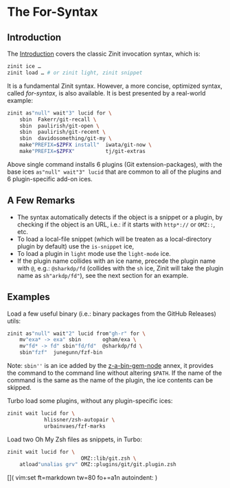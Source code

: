 # The For-Syntax

## Introduction

The [Introduction](../INTRODUCTION/) covers the classic Zinit invocation
syntax, which is:

```zsh
zinit ice …
zinit load … # or zinit light, zinit snippet
```

It is a fundamental Zinit syntax. However, a more concise, optimized syntax,
called *for-syntax*, is also available. It is best presented by a real-world
example:

```zsh
zinit as"null" wait"3" lucid for \
    sbin  Fakerr/git-recall \
    sbin  paulirish/git-open \
    sbin  paulirish/git-recent \
    sbin  davidosomething/git-my \
    make"PREFIX=$ZPFX install"  iwata/git-now \
    make"PREFIX=$ZPFX"          tj/git-extras
```

Above single command installs 6 plugins (Git extension-packages), with the base
ices `as"null" wait"3" lucid` that are common to all of the plugins and
6 plugin-specific add-on ices.

## A Few Remarks

* The syntax automatically detects if the object is a snippet or a plugin, by
  checking if the object is an URL, i.e.: if it starts with `http*://` or
  `OMZ::`, etc.
* To load a local-file snippet (which will be treaten as a local-directory
  plugin by default) use the `is-snippet` ice,
* To load a plugin in `light` mode use the `light-mode` ice.
* If the plugin name collides with an ice name, precede the plugin name with
  `@`, e.g.: `@sharkdp/fd` (collides with the `sh` ice, Zinit will take the
  plugin name as `sh"arkdp/fd"`), see the next section for an example.

## Examples

Load a few useful binary (i.e.: binary packages from the GitHub Releases) utils:

```zsh
zinit as"null" wait"2" lucid from"gh-r" for \
    mv"exa* -> exa" sbin       ogham/exa \
    mv"fd* -> fd" sbin"fd/fd"  @sharkdp/fd \
    sbin"fzf"  junegunn/fzf-bin
```

Note: `sbin''` is an ice added by the
[z-a-bin-gem-node](https://github.com/z-shell/z-a-bin-gem-node) annex, it
provides the command to the command line without altering `$PATH`. If the name
of the command is the same as the name of the plugin, the ice contents can be
skipped.

Turbo load some plugins, without any plugin-specific ices:

```zsh
zinit wait lucid for \
            hlissner/zsh-autopair \
            urbainvaes/fzf-marks
```

Load two Oh My Zsh files as snippets, in Turbo:

```zsh
zinit wait lucid for \
                        OMZ::lib/git.zsh \
    atload"unalias grv" OMZ::plugins/git/git.plugin.zsh
```

[]( vim:set ft=markdown tw=80 fo+=a1n autoindent: )
